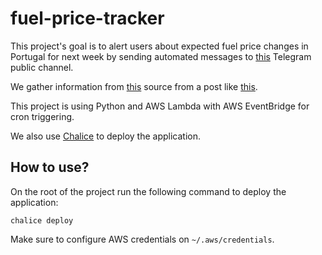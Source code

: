 # fuel-price-tracker

This project's goal is to alert users about expected fuel price changes in Portugal for next week by sending automated messages to [this](https://t.me/fuel_price_alert_pt) Telegram public channel.

We gather information from [this](https://contaspoupanca.pt/) source from a post like [this](https://contaspoupanca.pt/2024/04/26/combustiveis-precos-na-proxima-semana-29-de-abril-a-5-de-maio/).

This project is using Python and AWS Lambda with AWS EventBridge for cron triggering.

We also use [Chalice](https://github.com/aws/chalice) to deploy the application.

## How to use?

On the root of the project run the following command to deploy the application:

```shell
chalice deploy
```

Make sure to configure AWS credentials on `~/.aws/credentials`.
